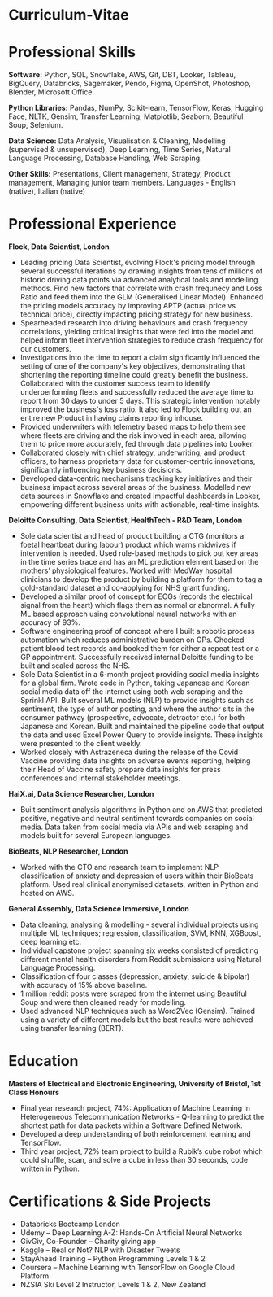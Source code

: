 # Curriculum-Vitae

# Professional Skills
**Software:**
Python, SQL, Snowflake, AWS, Git, DBT, Looker, Tableau, BigQuery, Databricks, Sagemaker, Pendo, Figma, OpenShot, Photoshop, Blender, Microsoft Office.

**Python Libraries:**
Pandas, NumPy, Scikit-learn, TensorFlow, Keras, Hugging Face, NLTK, Gensim, Transfer Learning, Matplotlib, Seaborn, Beautiful Soup, Selenium.

**Data Science:**
Data Analysis, Visualisation & Cleaning, Modelling (supervised & unsupervised), Deep Learning, Time Series, Natural Language Processing, Database Handling, Web Scraping.

**Other Skills:**
Presentations, Client management, Strategy, Product management, Managing junior team members.
Languages - English (native), Italian (native)


# Professional Experience

**Flock, Data Scientist, London**
- Leading pricing Data Scientist, evolving Flock's pricing model through several successful iterations by drawing insights from tens of millions of historic driving data points via advanced analytical tools and modelling methods. Find new factors that correlate with crash frequnecy and Loss Ratio and feed them into the GLM (Generalised Linear Model).
Enhanced the pricing models accuracy by improving APTP (actual price vs technical price), directly impacting pricing strategy for new business.
- Spearheaded research into driving behaviours and crash frequency correlations, yielding critical insights that were fed into the model and helped inform fleet intervention strategies to reduce crash frequency for our customers.
- Investigations into the time to report a claim significantly influenced the setting of one of the company's key objectives, demonstrating that shortening the reporting timeline could greatly benefit the business. Collaborated with the customer success team to identify underperforming fleets and successfully reduced the average time to report from 30 days to under 5 days. This strategic intervention notably improved the business's loss ratio. It also led to Flock building out an entire new Product in having claims reporting inhouse. 
- Provided underwriters with telemetry based maps to help them see where fleets are driving and the risk involved in each area, allowing them to price more accurately, fed through data pipelines into Looker.
- Collaborated closely with chief strategy, underwriting, and product officers, to harness proprietary data for customer-centric innovations, significantly influencing key business decisions.
- Developed data-centric mechanisms tracking key initiatives and their business impact across several areas of the business.
Modelled new data sources in Snowflake and created impactful dashboards in Looker, empowering different business units with actionable, real-time insights.



**Deloitte Consulting, Data Scientist, HealthTech - R&D Team, London**

- Sole data scientist and head of product building a CTG (monitors a foetal heartbeat during labour) product which warns midwives if intervention is needed. Used rule-based methods to pick out key areas in the time series trace and has an ML prediction element based on the mothers’ physiological features. Worked with MedWay hospital clinicians to develop the product by building a platform for them to tag a gold-standard dataset and co-applying for NHS grant funding.
- Developed a similar proof of concept for ECGs (records the electrical signal from the heart) which flags them as normal or abnormal. A fully ML based approach using convolutional neural networks with an accuracy of 93%.
- Software engineering proof of concept where I built a robotic process automation which reduces administrative burden on GPs. Checked patient blood test records and booked them for either a repeat test or a GP appointment. Successfully received internal Deloitte funding to be built and scaled across the NHS.
- Sole Data Scientist in a 6-month project providing social media insights for a global firm. Wrote code in Python, taking Japanese and Korean social media data off the internet using both web scraping and the Sprinkl API. Built several ML models (NLP) to provide insights such as sentiment, the type of author posting, and where the author sits in the consumer pathway (prospective, advocate, detractor etc.) for both Japanese and Korean. Built and maintained the pipeline code that output the data and used Excel Power Query to provide insights. These insights were presented to the client weekly. 
- Worked closely with Astrazeneca during the release of the Covid Vaccine providing data insights on adverse events reporting, helping their Head of Vaccine safety prepare data insights for press conferences and internal stakeholder meetings.

**HaiX.ai, Data Science Researcher, London** 
- Built sentiment analysis algorithms in Python and on AWS that predicted positive, negative and neutral sentiment towards companies on social media.
Data taken from social media via APIs and web scraping and models built for several European languages.

**BioBeats, NLP Researcher, London** 
- Worked with the CTO and research team to implement NLP classification of anxiety and depression of users within their BioBeats platform. Used real clinical anonymised datasets, written in Python and hosted on AWS. 

**General Assembly, Data Science Immersive, London** 
- Data cleaning, analysing & modelling - several individual projects using multiple ML techniques; regression, classification, SVM, KNN, XGBoost, deep learning etc. 
- Individual capstone project spanning six weeks consisted of predicting different mental health disorders from Reddit submissions using Natural Language Processing.
- Classification of four classes (depression, anxiety, suicide & bipolar) with accuracy of 15% above baseline.
- 1 million reddit posts were scraped from the internet using Beautiful Soup and were then cleaned ready for modelling. 
- Used advanced NLP techniques such as Word2Vec (Gensim). Trained using a variety of different models but the best results were achieved using transfer learning (BERT). 


# Education
**Masters of Electrical and Electronic Engineering, University of Bristol, 1st Class Honours**
- Final year research project, 74%: Application of Machine Learning in Heterogeneous Telecommunication Networks - Q-learning to predict the shortest path for data packets within a Software Defined Network. 
- Developed a deep understanding of both reinforcement learning and TensorFlow. 
- Third year project, 72% team project to build a Rubik’s cube robot which could shuffle, scan, and solve a cube in less than 30 seconds, code written in Python.


# Certifications & Side Projects 
- Databricks Bootcamp London
- Udemy – Deep Learning A-Z: Hands-On Artificial Neural Networks
- GivGiv, Co-Founder – Charity giving app
- Kaggle – Real or Not? NLP with Disaster Tweets
- StayAhead Training – Python Programming Levels 1 & 2
- Coursera – Machine Learning with TensorFlow on Google Cloud Platform
- NZSIA Ski Level 2 Instructor, Levels 1 & 2, New Zealand
